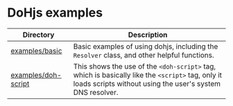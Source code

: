 # DoHjs examples

Directory | Description
---|---
[examples/basic](examples/basic) | Basic examples of using dohjs, including the `Resolver` class, and other helpful functions.
[examples/doh-script](examples/doh-script) | This shows the use of the `<doh-script>` tag, which is basically like the `<script>` tag, only it loads scripts without using the user's system DNS resolver. 
